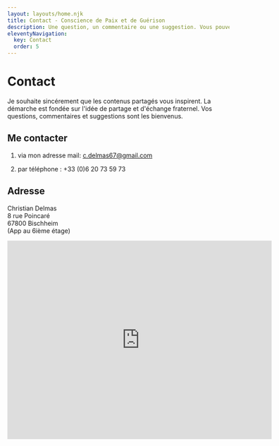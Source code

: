 ```yaml
---
layout: layouts/home.njk
title: Contact - Conscience de Paix et de Guérison
description: Une question, un commentaire ou une suggestion. Vous pouvez me contacter sur cette page
eleventyNavigation:
  key: Contact
  order: 5
---
```

# Contact

Je souhaite sincérement que les contenus partagés vous inspirent. La démarche est fondée sur l'idée de partage et d'échange fraternel. Vos questions, commentaires et suggestions sont les bienvenus. 
 
## Me contacter
1.  via mon adresse mail: <a href="mailto:c.delmas67@gmail.com">c.delmas67@gmail.com</a>
 
 2. par téléphone :  +33 (0)6 20 73 59 73
 


## Adresse
Christian Delmas  
8 rue Poincaré  
67800 Bischheim  
(App au 6ième étage)



 
 <iframe src="https://www.google.com/maps/embed?pb=!1m18!1m12!1m3!1d2637.814378305217!2d7.727694575427627!3d48.61339627129993!2m3!1f0!2f0!3f0!3m2!1i1024!2i768!4f13.1!3m3!1m2!1s0x4796c93e4bb860cf%3A0xcada1966bf9d21de!2s8%20Rue%20Poincar%C3%A9%2C%2067800%20Bischheim!5e0!3m2!1sfr!2sfr!4v1727517500803!5m2!1sfr!2sfr" width="600" height="450" style="border:0;" allowfullscreen="" loading="lazy" referrerpolicy="no-referrer-when-downgrade"></iframe>
 